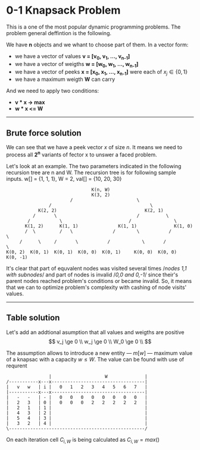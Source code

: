 # 0-1 Knapsack Problem

This is a one of the most popular dynamic programming problems.
The problem general deffintion is the following.

We have **n** objects and we whant to choose part of them. In a vector form:
- we have a vector of values  **v = [v<sub>0</sub>, v<sub>1</sub>, ..., v<sub>n-1</sub>]**
- we have a vector of weigths **w = [w<sub>0</sub>, w<sub>1</sub>, ..., w<sub>n-1</sub>]**
- we have a vector of peeks   **x = [x<sub>0</sub>, x<sub>1</sub>, ..., x<sub>n-1</sub>]** 
    were each of $x_j \in \{0, 1\}$
- we have a maximum weigth **W** can carry

And we need to apply two conditions:
- **v * x -> max**
- **w * x <= W**

---
## Brute force solution

We can see that we have a peek vector $x$ of size $n$. 
It means we need to process all **2<sup>n</sup>** variants of fector x to unswer a faced problem.

Let's look at an example. The two parameters indicated in the following recursion tree are n  and W. The recursion tree is for following sample inputs. w[] = {1, 1, 1}, W = 2, val[] = {10, 20, 30}
```
                                K(n, W)
                                K(3, 2)  
                        /                        \ 
                /                                     \               
            K(2, 2)                                 K(2, 1)
          /       \                              /          \ 
        /           \                         /                \
       K(1, 2)      K(1, 1)               K(1, 1)              K(1, 0)
       /  \         /   \               /        \           /        \     
     /      \     /       \           /            \       /            \   
K(0, 2)  K(0, 1)  K(0, 1)  K(0, 0)  K(0, 1)     K(0, 0)  K(0, 0)     K(0, -1)
```
It's clear that part of equvalent nodes was visited several times /*nodes 1,1 with subnodes*/ and part of nodes is invalid /*0,0 and 0,-1*/ since their's parent nodes reached problem's conditions or became invalid. So, it means that we can to optimize problem's complexity with cashing of node visits' values.

---
## Table solution

Let's add an addtional asumption that all values and weigths are positive
$$
    v_j \ge 0 \\
    w_j \ge 0 \\
    W_0 \ge 0 \\
$$

The assumption allows to introduce a new entity — $m[w]$ — maximum value of a knapsac with a capacity $w \le W$. The value can be found with use of requrent 
```
                |                    W              |
/-----------x---x-----------------------------------|
|   v   w   | i |   0   1   2   3   4   5   6   7   |
|-----------x---x-----------------------------------|
|   -   -   | - |   0   0   0   0   0   0   0   0   |
|   2   3   | 0 |   0   0   0   2   2   2   2   2   |
|   2   1   | 1 |                                   |
|   4   3   | 2 |                                   |
|   5   4   | 3 |                                   |
|   3   2   | 4 |                                   |
\---------------------------------------------------/
```

On each iteration cell $C_{i,W}$ is being calculated as $C_{i,W} = max()$
